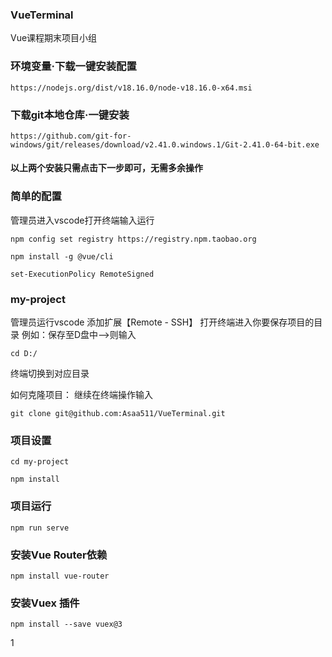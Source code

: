 ### VueTerminal
Vue课程期末项目小组


### 环境变量·下载一键安装配置
```
https://nodejs.org/dist/v18.16.0/node-v18.16.0-x64.msi
```


### 下载git本地仓库·一键安装
```
https://github.com/git-for-windows/git/releases/download/v2.41.0.windows.1/Git-2.41.0-64-bit.exe
```


#### 以上两个安装只需点击下一步即可，无需多余操作


### 简单的配置
管理员进入vscode打开终端输入运行
```
npm config set registry https://registry.npm.taobao.org
```
```
npm install -g @vue/cli
```
```
set-ExecutionPolicy RemoteSigned
```


### my-project
管理员运行vscode
添加扩展【Remote - SSH】
打开终端进入你要保存项目的目录
例如：保存至D盘中——>则输入
```
cd D:/
```
终端切换到对应目录

如何克隆项目：
继续在终端操作输入
 ```
 git clone git@github.com:Asaa511/VueTerminal.git
 ```


### 项目设置
```
cd my-project
```
```
npm install
```

### 项目运行
```
npm run serve
```


### 安装Vue Router依赖
```
npm install vue-router
```
### 安装Vuex 插件
```
npm install --save vuex@3
```
1
